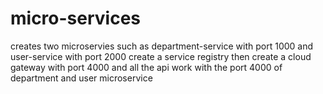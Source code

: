 # micro-services

creates two microservies such as department-service with port 1000 and user-service with port 2000 
create a service registry
then create a cloud gateway with port 4000 and all the api work with the port 4000 of department and user microservice
